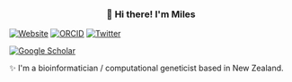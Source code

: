 <h3 align="center">👋 Hi there! I'm Miles</h3>

[![Website](https://img.shields.io/badge/Website-sirselim.github.io-informational?style=flat-square&logo=jekyll&logoColor=white)](http://sirselim.github.io/about/)
[![ORCID](https://img.shields.io/badge/ORCID-0000--0003--3442--965X-blue?style=flat-square&logo=orcid&logoColor=white)](https://orcid.org/0000-0003-3442-965X)
[![Twitter](https://img.shields.io/badge/Twitter-miles_benton-blue?style=flat-square&logo=twitter&logoColor=white)](https://twitter.com/miles_benton)

[![Google Scholar](https://img.shields.io/badge/Google--Scholar-Miles_Benton-blue?style=flat-square&logo=google-scholar&logoColor=white)](https://scholar.google.co.nz/citations?user=iEhBavEAAAAJ&hl=en)

✨ I'm a bioinformatician / computational geneticist based in New Zealand.

<!--
**sirselim/sirselim** is a ✨ _special_ ✨ repository because its `README.md` (this file) appears on your GitHub profile.

Here are some ideas to get you started:

- 🔭 I’m currently working on ...
- 🌱 I’m currently learning ...
- 👯 I’m looking to collaborate on ...
- 🤔 I’m looking for help with ...
- 💬 Ask me about ...
- 📫 How to reach me: ...
- 😄 Pronouns: ...
- ⚡ Fun fact: ...
-->

